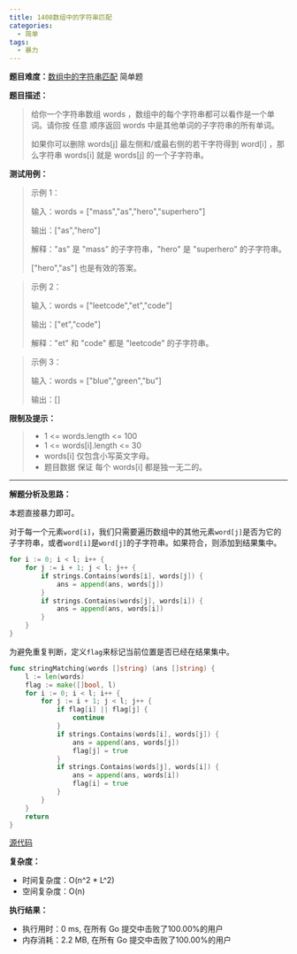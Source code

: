 ```yaml
---
title: 1408数组中的字符串匹配
categories:
  - 简单
tags:
  - 暴力
---
```

**题目难度：**[数组中的字符串匹配](https://leetcode.cn/problems/string-matching-in-an-array/) 简单题

**题目描述：**

> 给你一个字符串数组 words ，数组中的每个字符串都可以看作是一个单词。请你按 任意 顺序返回 words 中是其他单词的子字符串的所有单词。
>
> 如果你可以删除 words[j] 最左侧和/或最右侧的若干字符得到 word[i] ，那么字符串 words[i] 就是 words[j] 的一个子字符串。


**测试用例：**

> 示例 1：
>
> >
>
> 输入：words = ["mass","as","hero","superhero"]
>
> 输出：["as","hero"]
>
> 解释："as" 是 "mass" 的子字符串，"hero" 是 "superhero" 的子字符串。
>
> ["hero","as"] 也是有效的答案。

> 示例 2：
>
> 输入：words = ["leetcode","et","code"]
>
> 输出：["et","code"]
>
> 解释："et" 和 "code" 都是 "leetcode" 的子字符串。

> 示例 3：
>
> 输入：words = ["blue","green","bu"]
>
> 输出：[]


**限制及提示：**
> - 1 <= words.length <= 100
> - 1 <= words[i].length <= 30
> - words[i] 仅包含小写英文字母。
> - 题目数据 保证 每个 words[i] 都是独一无二的。


---
**解题分析及思路：**

本题直接暴力即可。

对于每一个元素`word[i]`，我们只需要遍历数组中的其他元素`word[j]`是否为它的子字符串，或者`word[i]`是`word[j]`的子字符串。如果符合，则添加到结果集中。
```go
for i := 0; i < l; i++ {
    for j := i + 1; j < l; j++ {
        if strings.Contains(words[i], words[j]) {
            ans = append(ans, words[j])
        }
        if strings.Contains(words[j], words[i]) {
            ans = append(ans, words[i])
        }
    }
}
```

为避免重复判断，定义`flag`来标记当前位置是否已经在结果集中。

```go
func stringMatching(words []string) (ans []string) {
    l := len(words)
    flag := make([]bool, l)
    for i := 0; i < l; i++ {
        for j := i + 1; j < l; j++ {
            if flag[i] || flag[j] {
                continue
            }
            if strings.Contains(words[i], words[j]) {
                ans = append(ans, words[j])
                flag[j] = true
            }
            if strings.Contains(words[j], words[i]) {
                ans = append(ans, words[i])
                flag[i] = true
            }
        }
    }
    return
}

```


[源代码](https://github.com/lomtom/algorithm-go/blob/main/leetcode/1408数组中的字符串匹配_test.go)

**复杂度：**

- 时间复杂度：O(n^2 * L^2)
- 空间复杂度：O(n)

**执行结果：**

- 执行用时：0 ms, 在所有 Go 提交中击败了100.00%的用户
- 内存消耗：2.2 MB, 在所有 Go 提交中击败了100.00%的用户
